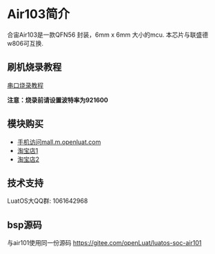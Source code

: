 # Air103简介

合宙Air103是一款QFN56 封装，6mm x 6mm 大小的mcu. 本芯片与联盛德w806可互换.

## 刷机烧录教程

[串口烧录教程](../flash.html#id2)

**注意：烧录前请设置波特率为921600**

## 模块购买

* [手机访问mall.m.openluat.com](https://mall.m.openluat.com)
* [淘宝店1](https://luat.taobao.com)
* [淘宝店2](https://openluat.taobao.com)

## 技术支持

LuatOS大QQ群: 1061642968

## bsp源码

与air101使用同一份源码 https://gitee.com/openLuat/luatos-soc-air101
